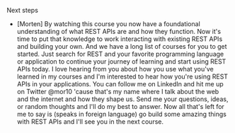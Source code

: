 Next steps
- [Morten] By watching this course you now have a foundational understanding of what REST APIs are and how they function. Now it's time to put that knowledge to work interacting with existing REST APIs and building your own. And we have a long list of courses for you to get started. Just search for REST and your favorite programming language or application to continue your journey of learning and start using REST APIs today. I love hearing from you about how you use what you've learned in my courses and I'm interested to hear how you're using REST APIs in your applications. You can follow me on LinkedIn and hit me up on Twitter @mor10 'cause that's my name where I talk about the web and the internet and how they shape us. Send me your questions, ideas, or random thoughts and I'll do my best to answer. Now all that's left for me to say is (speaks in foreign language) go build some amazing things with REST APIs and I'll see you in the next course.